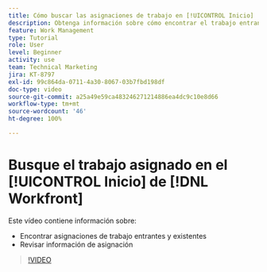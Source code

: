 ```yaml
---
title: Cómo buscar las asignaciones de trabajo en [!UICONTROL Inicio]
description: Obtenga información sobre cómo encontrar el trabajo entrante y existente asignado a usted en [!UICONTROL  ]. A continuación, revise la información de asignación.
feature: Work Management
type: Tutorial
role: User
level: Beginner
activity: use
team: Technical Marketing
jira: KT-8797
exl-id: 99c864da-0711-4a30-8067-03b7fbd198df
doc-type: video
source-git-commit: a25a49e59ca483246271214886ea4dc9c10e8d66
workflow-type: tm+mt
source-wordcount: '46'
ht-degree: 100%

---
```


# Busque el trabajo asignado en el [!UICONTROL Inicio] de [!DNL Workfront]

Este vídeo contiene información sobre:

* Encontrar asignaciones de trabajo entrantes y existentes
* Revisar información de asignación

>[!VIDEO](https://video.tv.adobe.com/v/335098/?quality=12&learn=on)
